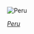 
![Peru](https://www.gstatic.com/prettyearth/assets/full/1099.jpg)

*[Peru](https://www.google.com/maps/@-17.054767,-70.727322,16z/data=!3m1!1e3)*
